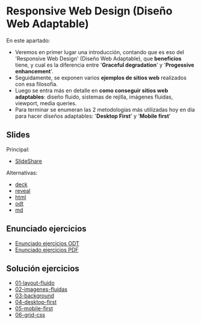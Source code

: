 # Responsive Web Design (Diseño Web Adaptable)

En este apartado:

- Veremos en primer lugar una introducción, contando que es eso del 'Responsive Web Design' (Diseño Web Adaptable), que **beneficios** tiene, y cual es la diferencia entre '**Graceful degradation**' y '**Progessive enhancement**'.
- Seguidamente, se exponen varios **ejemplos de sitios web** realizados con esa filosofía.
- Luego se entra más en detalle en **como conseguir sitios web adaptables**: diseño fluido, sistemas de rejilla, imágenes fluidas, viewport, media queries.
- Para terminar se enumeran las 2 metodologías más utilizadas hoy en día para hacer diseños adaptables: '**Desktop First**' y '**Mobile first**'

## Slides

Principal:

- [SlideShare](http://www.slideshare.net/asanzdiego/responsive-web-design-diseo-web-adaptable)

Alternativas:

- [deck](http://asanzdiego.github.io/curso-interfaces-web-2016/03-rwd/slides/export/rwd-deck-slides.html)
- [reveal](http://asanzdiego.github.io/curso-interfaces-web-2016/03-rwd/slides/export/rwd-reveal-slides.html)
- [html](http://asanzdiego.github.io/curso-interfaces-web-2016/03-rwd/slides/export/rwd.html)
- [odt](http://asanzdiego.github.io/curso-interfaces-web-2016/03-rwd/slides/export/rwd.odt)
- [md](http://asanzdiego.github.io/curso-interfaces-web-2016/03-rwd/slides/md/rwd.md)

## Enunciado ejercicios

- [Enunciado ejercicios ODT](https://github.com/asanzdiego/curso-interfaces-web-2016/raw/master/03-rwd/src/ejercicios-rwd.odt)
- [Enunciado ejercicios PDF](https://github.com/asanzdiego/curso-interfaces-web-2016/raw/master/03-rwd/src/ejercicios-rwd.pdf)

## Solución ejercicios

- [01-layout-fluido](https://github.com/asanzdiego/curso-interfaces-web-2016/tree/master/03-rwd/src/01-layout-fluido)
- [02-imagenes-fluidas](https://github.com/asanzdiego/curso-interfaces-web-2016/tree/master/03-rwd/src/02-imagenes-fluidas)
- [03-background](https://github.com/asanzdiego/curso-interfaces-web-2016/tree/master/03-rwd/src/03-background)
- [04-desktop-first](https://github.com/asanzdiego/curso-interfaces-web-2016/tree/master/03-rwd/src/04-desktop-first)
- [05-mobile-first](https://github.com/asanzdiego/curso-interfaces-web-2016/tree/master/03-rwd/src/05-mobile-first)
- [06-grid-css](https://github.com/asanzdiego/curso-interfaces-web-2016/tree/master/03-rwd/src/06-grid-css)
